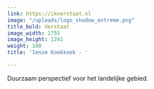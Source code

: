 ```yaml
---
link: https://ikverstaat.nl
image: "/uploads/logo_shadow_extreme.png"
title_bold: Verstaat
image_width: 1755
image_height: 1241
weight: 100
title: 'Ienze Koekkoek - '

---
```

Duurzaam perspectief voor het landelijke gebied.